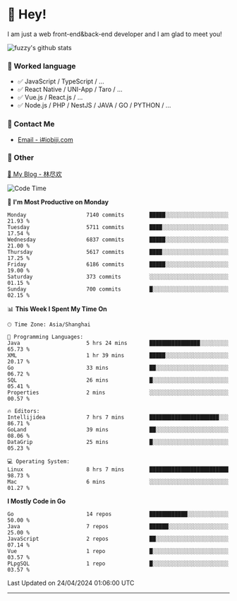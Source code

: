 # 👋 Hey!

I am just a web front-end&back-end developer and I am glad to meet you!

![fuzzy's github stats](https://github-readme-stats.vercel.app/api?username=JaydenForYou&&show_icons=true&&title_color=1abc9c&&icon_color=1abc9c)


### 📝 Worked language

- ✅ JavaScript / TypeScript / ...
- ✅ React Native / UNI-App / Taro / ...
- ✅ Vue.js / React.js / ...
- ✅ Node.js / PHP / NestJS / JAVA / GO / PYTHON / ...

### 📮 Contact Me

- [Email - i#iobiji.com](mailto:i@iobiji.com)


### 🤪 Other

[📌 My Blog - 林尽欢](https://iobiji.com)

<!--START_SECTION:waka-->
![Code Time](http://img.shields.io/badge/Code%20Time-464%20hrs%2036%20mins-blue)

📅 **I'm Most Productive on Monday** 

```text
Monday                   7140 commits        █████░░░░░░░░░░░░░░░░░░░░   21.93 % 
Tuesday                  5711 commits        ████░░░░░░░░░░░░░░░░░░░░░   17.54 % 
Wednesday                6837 commits        █████░░░░░░░░░░░░░░░░░░░░   21.00 % 
Thursday                 5617 commits        ████░░░░░░░░░░░░░░░░░░░░░   17.25 % 
Friday                   6186 commits        █████░░░░░░░░░░░░░░░░░░░░   19.00 % 
Saturday                 373 commits         ░░░░░░░░░░░░░░░░░░░░░░░░░   01.15 % 
Sunday                   700 commits         █░░░░░░░░░░░░░░░░░░░░░░░░   02.15 % 
```


📊 **This Week I Spent My Time On** 

```text
🕑︎ Time Zone: Asia/Shanghai

💬 Programming Languages: 
Java                     5 hrs 24 mins       ████████████████░░░░░░░░░   65.73 % 
XML                      1 hr 39 mins        █████░░░░░░░░░░░░░░░░░░░░   20.17 % 
Go                       33 mins             ██░░░░░░░░░░░░░░░░░░░░░░░   06.72 % 
SQL                      26 mins             █░░░░░░░░░░░░░░░░░░░░░░░░   05.41 % 
Properties               2 mins              ░░░░░░░░░░░░░░░░░░░░░░░░░   00.57 % 

🔥 Editors: 
Intellijidea             7 hrs 7 mins        ██████████████████████░░░   86.71 % 
GoLand                   39 mins             ██░░░░░░░░░░░░░░░░░░░░░░░   08.06 % 
DataGrip                 25 mins             █░░░░░░░░░░░░░░░░░░░░░░░░   05.23 % 

💻 Operating System: 
Linux                    8 hrs 7 mins        █████████████████████████   98.73 % 
Mac                      6 mins              ░░░░░░░░░░░░░░░░░░░░░░░░░   01.27 % 
```

**I Mostly Code in Go** 

```text
Go                       14 repos            ████████████░░░░░░░░░░░░░   50.00 % 
Java                     7 repos             ██████░░░░░░░░░░░░░░░░░░░   25.00 % 
JavaScript               2 repos             ██░░░░░░░░░░░░░░░░░░░░░░░   07.14 % 
Vue                      1 repo              █░░░░░░░░░░░░░░░░░░░░░░░░   03.57 % 
PLpgSQL                  1 repo              █░░░░░░░░░░░░░░░░░░░░░░░░   03.57 % 
```




 Last Updated on 24/04/2024 01:06:00 UTC
<!--END_SECTION:waka-->
---
